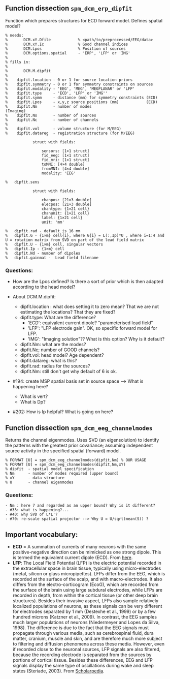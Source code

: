 ## Function dissection `spm_dcm_erp_dipfit`

Function which prepares structures for ECD forward model. Defines spatial model?

```
% needs:
%       DCM.xY.Dfile 			% <path/to/preprocessed/EEG/data>
%       DCM.xY.Ic				% Good channel indices
%       DCM.Lpos				% Position of sources
%       DCM.options.spatial     - 'ERP', 'LFP' or 'IMG'
%
% fills in:
%
%       DCM.M.dipfit
%
%    dipfit.location - 0 or 1 for source location priors
%    dipfit.symmetry - 0 or 1 for symmetry constraints on sources
%    dipfit.modality - 'EEG', 'MEG', 'MEGPLANAR' or 'LFP'
%    dipfit.type     - 'ECD', 'LFP' or 'IMG''
%    dipfit.symm     - distance (mm) for symmetry constraints (ECD)
%    dipfit.Lpos     - x,y,z source positions (mm)            (ECD)
%    dipfit.Nm       - number of modes                        (Imaging)
%    dipfit.Ns       - number of sources
%    dipfit.Nc       - number of channels
%
%    dipfit.vol      - volume structure (for M/EEG)
%    dipfit.datareg  - registration structure (for M/EEG)

  			struct with fields:

     			sensors: [1×1 struct]
     			fid_eeg: [1×1 struct]
     			fid_mri: [1×1 struct]
       			toMNI: [4×4 double]
     			fromMNI: [4×4 double]
    			modality: 'EEG'

%	dipfit.sens

  			struct with fields:

     			chanpos: [21×3 double]
     			elecpos: [21×3 double]
    			chantype: {1×21 cell}
    			chanunit: {1×21 cell}
       			label: {1×21 cell}
        		unit: 'mm'

%	dipfit.rad - default is 16 mm
% 	dipfit.G - {1×m} cell{i}, where G{i} = L(:,Ip)*U , where i=1:4 and U = rotation matrix from SVD on part of the lead field matrix
% 	dipfit.U - {1×m} cell, singular vectors
% 	dipfit.Ip - {1×m} cell
% 	dipfit.Nd - number of dipoles
% 	dipfit.gainmat -  Lead field filename

```

### Questions:
- How are the Lpos defined? Is there a sort of prior which is then adapted according to the head model?

- About DCM.M.dipfit:
	- dipfit.location : what does setting it to zero mean? That we are not estimating the locations? That they are fixed?
	- dipfit.type: What are the difference?
		- 'ECD': equivalent current dipole? "parameterised lead field"
		- 'LFP': "LFP electrode gain". OK, so specific forward model for LFP.
		- 'IMG': "Imaging solution"?? What is this option? Why is it default?
	- dipfit.Nm: what are the modes?
	- dipfit.Nc; number of GOOD channels?
	- dipfit.vol: head model? Age dependent?
	- dipfit.datareg: what is this?
	- dipfit.rad: radius for the sources?
	- dipfit.Nm: still don't get why default of 6 is ok.
- #194: create MSP spatial basis set in source space --> What is happening here?
	- What is vert?
	- What is Dp?
- #202: How is Ip helpful? What is going on here?



## Function dissection `spm_dcm_eeg_channelmodes`
Returns the channel eigenmodes.
Uses SVD (an eigensolution) to identify the patterns with the greatest prior covariance; assuming independent source activity in the specified spatial (forward) model. 

```
% FORMAT [U] = spm_dcm_eeg_channelmodes(dipfit,Nm) % OUR USAGE
% FORMAT [U] = spm_dcm_eeg_channelmodes(dipfit,Nm,xY)
% dipfit  - spatial model specification
% Nm      - number of modes required (upper bound)
% xY      - data structure
% U       - channel eigenmodes
```

### Questions:
	- Nm : here 7 and regarded as an upper bound? Why is it different?
	- #33: what is happening?...
	- #40: why SVD of L*L'?
	- #70: re-scale spatial projector --> Why U = U/sqrt(mean(S)) ?

## Important vocabulary:
- **ECD** = A summation of currents of many neurons with the same positive-negative direction can be mimicked as one strong dipole. This is termed the equivalent current dipole (ECD). From [here](https://link.springer.com/referenceworkentry/10.1007%2F978-3-540-29805-2_1361).
- **LFP**: The Local Field Potential (LFP) is the electric potential recorded in the extracellular space in brain tissue, typically using micro-electrodes (metal, silicon or glass micropipettes). LFPs differ from the EEG, which is recorded at the surface of the scalp, and with macro-electrodes. It also differs from the electro-corticogram (EcoG), which are recorded from the surface of the brain using large subdural electrodes, while LFPs are recorded in depth, from within the cortical tissue (or other deep brain structures).
Besides their invasive aspect, LFPs also sample relatively localized populations of neurons, as these signals can be very different for electrodes separated by 1 mm (Destexhe et al., 1999) or by a few hundred microns (Katzner et al., 2009). In contrast, the EEG samples much larger populations of neurons (Niedermeyer and Lopes da Silva, 1998). The difference is due to the fact that the EEG signals must propagate through various media, such as cerebrospinal fluid, dura matter, cranium, muscle and skin, and are therefore much more subject to filtering and diffusion phenomena across these media. However, even if recorded close to the neuronal sources, LFP signals are also filtered, because the recording electrode is separated from the sources by portions of cortical tissue. Besides these differences, EEG and LFP signals display the same type of oscillations during wake and sleep states (Steriade, 2003). From [Scholarpedia](http://scholarpedia.org/article/Local_field_potential).